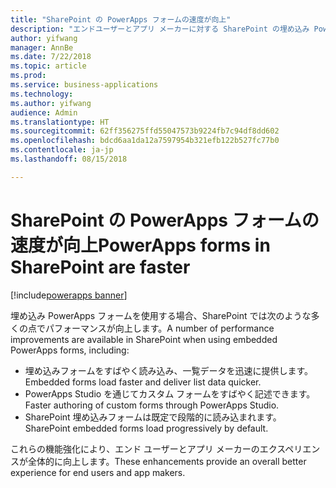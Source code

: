 ```yaml
---
title: "SharePoint の PowerApps フォームの速度が向上"
description: "エンドユーザーとアプリ メーカーに対する SharePoint の埋め込み PowerApps フォームのパフォーマンスが向上します"
author: yifwang
manager: AnnBe
ms.date: 7/22/2018
ms.topic: article
ms.prod: 
ms.service: business-applications
ms.technology: 
ms.author: yifwang
audience: Admin
ms.translationtype: HT
ms.sourcegitcommit: 62ff356275ffd55047573b9224fb7c94df8dd602
ms.openlocfilehash: bdcd6aa1da12a7597954b321efb122b527fc77b0
ms.contentlocale: ja-jp
ms.lasthandoff: 08/15/2018

---
```

# <a name="powerapps-forms-in-sharepoint-are-faster"></a><span data-ttu-id="a8ebf-103">SharePoint の PowerApps フォームの速度が向上</span><span class="sxs-lookup"><span data-stu-id="a8ebf-103">PowerApps forms in SharePoint are faster</span></span>

[!include[powerapps banner](../includes/powerapps.md)]




<span data-ttu-id="a8ebf-104">埋め込み PowerApps フォームを使用する場合、SharePoint では次のような多くの点でパフォーマンスが向上します。</span><span class="sxs-lookup"><span data-stu-id="a8ebf-104">A number of performance improvements are available in SharePoint when using embedded PowerApps forms, including:</span></span>

- <span data-ttu-id="a8ebf-105">埋め込みフォームをすばやく読み込み、一覧データを迅速に提供します。</span><span class="sxs-lookup"><span data-stu-id="a8ebf-105">Embedded forms load faster and deliver list data quicker.</span></span>
- <span data-ttu-id="a8ebf-106">PowerApps Studio を通じてカスタム フォームをすばやく記述できます。</span><span class="sxs-lookup"><span data-stu-id="a8ebf-106">Faster authoring of custom forms through PowerApps Studio.</span></span>
- <span data-ttu-id="a8ebf-107">SharePoint 埋め込みフォームは既定で段階的に読み込まれます。</span><span class="sxs-lookup"><span data-stu-id="a8ebf-107">SharePoint embedded forms load progressively by default.</span></span>

<span data-ttu-id="a8ebf-108">これらの機能強化により、エンド ユーザーとアプリ メーカーのエクスペリエンスが全体的に向上します。</span><span class="sxs-lookup"><span data-stu-id="a8ebf-108">These enhancements provide an overall better experience for end users and app makers.</span></span>


